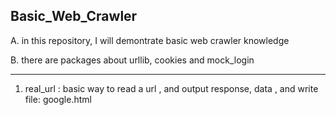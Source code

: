 ## Basic_Web_Crawler

 A. in this repository, I will demontrate basic web crawler knowledge

 B. there are packages about urllib, cookies and mock_login 
 
 ***
 
 1. real_url : basic way to read a url , and output response, data , and write file: google.html


